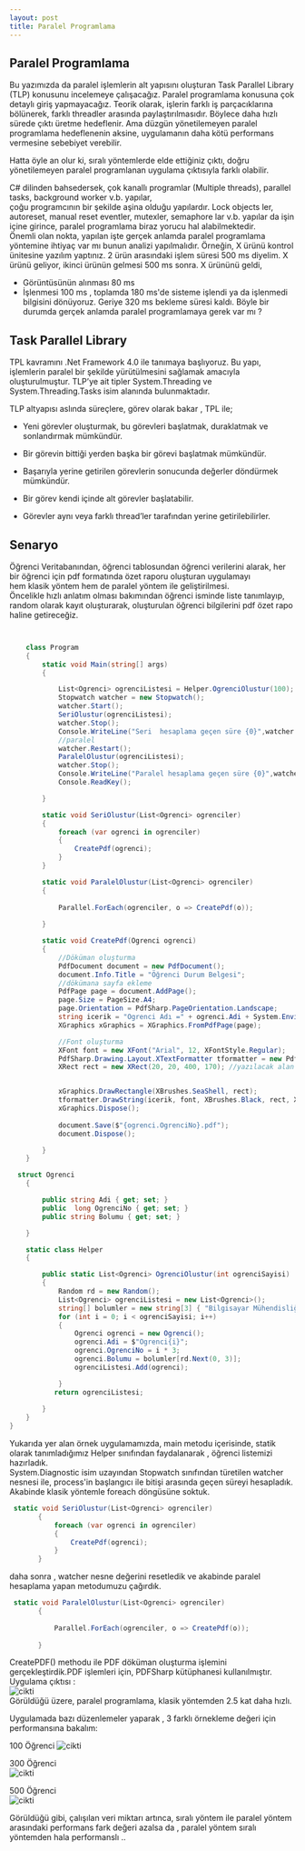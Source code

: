 ```yaml
---
layout: post
title: Paralel Programlama
---  
```


## Paralel Programlama ##  

Bu yazımızda da paralel işlemlerin alt yapısını oluşturan Task Parallel Library (TLP) konusunu incelemeye çalışacağız. Paralel programlama konusuna çok detaylı giriş yapmayacağız.
Teorik olarak, işlerin farklı iş parçacıklarına bölünerek, farklı threadler arasında paylaştırılmasıdır. Böylece daha hızlı sürede çıktı üretme hedeflenir. Ama düzgün yönetilemeyen paralel programlama hedeflenenin aksine, uygulamanın daha kötü performans vermesine sebebiyet verebilir.  

Hatta öyle an olur ki, sıralı yöntemlerde elde ettiğiniz çıktı, doğru yönetilemeyen paralel programlanan uygulama çıktısıyla farklı olabilir.  

 C# dilinden bahsedersek, çok kanallı programlar (Multiple threads), parallel tasks, background worker v.b. yapılar,   
  çoğu programcının bir şekilde aşina olduğu yapılardır.  Lock objects ler, autoreset, manual reset eventler, mutexler, semaphore lar v.b. yapılar da işin içine girince, paralel programlama biraz yorucu hal alabilmektedir.  
  Önemli olan nokta, yapılan işte gerçek anlamda paralel programlama yöntemine ihtiyaç var mı bunun analizi yapılmalıdır. Örneğin, 
  X ürünü kontrol ünitesine yazılım yaptınız. 2 ürün arasındaki işlem süresi 500 ms diyelim. X ürünü geliyor, ikinci ürünün gelmesi 500 ms sonra. X ürününü geldi,   
  - Görüntüsünün alınması 80 ms 
  - İşlenmesi 100 ms  , toplamda 180 ms'de sisteme işlendi ya da işlenmedi bilgisini dönüyoruz. Geriye 320 ms bekleme süresi kaldı. Böyle bir durumda gerçek anlamda paralel programlamaya gerek var mı ?   
    
## Task Parallel Library ##
 
TPL kavramını .Net Framework 4.0 ile tanımaya başlıyoruz. Bu yapı, işlemlerin paralel bir şekilde yürütülmesini sağlamak amacıyla oluşturulmuştur. TLP’ye ait tipler System.Threading ve System.Threading.Tasks isim alanında bulunmaktadır.

TLP altyapısı aslında süreçlere, görev olarak bakar , TPL ile;  


- Yeni görevler oluşturmak, bu görevleri başlatmak, duraklatmak ve sonlandırmak mümkündür.  
- Bir görevin bittiği yerden başka bir görevi başlatmak mümkündür.  

- Başarıyla yerine getirilen görevlerin sonucunda değerler döndürmek mümkündür.  

- Bir görev kendi içinde alt görevler başlatabilir.  

- Görevler aynı veya farklı thread’ler tarafından yerine getirilebilirler.  

## Senaryo ##
Öğrenci Veritabanından, öğrenci tablosundan öğrenci verilerini alarak, her bir öğrenci için pdf formatında özet raporu oluşturan uygulamayı  
hem klasik yöntem hem de paralel yöntem ile geliştirilmesi.  
Öncelikle hızlı anlatım olması bakımından öğrenci isminde liste tanımlayıp, random olarak kayıt oluşturarak, oluşturulan öğrenci bilgilerini pdf özet rapo haline getireceğiz. 

``` c#


    class Program
    {
        static void Main(string[] args)
        {

            List<Ogrenci> ogrenciListesi = Helper.OgrenciOlustur(100);
            Stopwatch watcher = new Stopwatch();
            watcher.Start();
            SeriOlustur(ogrenciListesi);
            watcher.Stop();
            Console.WriteLine("Seri  hesaplama geçen süre {0}",watcher.ElapsedMilliseconds);
            //paralel
            watcher.Restart();
            ParalelOlustur(ogrenciListesi);
            watcher.Stop();
            Console.WriteLine("Paralel hesaplama geçen süre {0}",watcher.ElapsedMilliseconds);
            Console.ReadKey();

        }

        static void SeriOlustur(List<Ogrenci> ogrenciler)
        {
            foreach (var ogrenci in ogrenciler)
            {
                CreatePdf(ogrenci);
            }
        }

        static void ParalelOlustur(List<Ogrenci> ogrenciler)
        {
         
            Parallel.ForEach(ogrenciler, o => CreatePdf(o));
        
        }

        static void CreatePdf(Ogrenci ogrenci)
        {   
            //Döküman oluşturma
            PdfDocument document = new PdfDocument();
            document.Info.Title = "Öğrenci Durum Belgesi";
            //dökümana sayfa ekleme
            PdfPage page = document.AddPage();
            page.Size = PageSize.A4;
            page.Orientation = PdfSharp.PageOrientation.Landscape;
            string icerik = "Ogrenci Adı =" + ogrenci.Adi + System.Environment.NewLine + "Öğrenci NO=" + ogrenci.OgrenciNo + System.Environment.NewLine + "Bölümü=" + ogrenci.Bolumu;
            XGraphics xGraphics = XGraphics.FromPdfPage(page);

            //Font oluşturma
            XFont font = new XFont("Arial", 12, XFontStyle.Regular);
            PdfSharp.Drawing.Layout.XTextFormatter tformatter = new PdfSharp.Drawing.Layout.XTextFormatter(xGraphics);
            XRect rect = new XRect(20, 20, 400, 170); //yazılacak alan koordinatları


            xGraphics.DrawRectangle(XBrushes.SeaShell, rect);
            tformatter.DrawString(icerik, font, XBrushes.Black, rect, XStringFormats.TopLeft);
            xGraphics.Dispose();
           
            document.Save($"{ogrenci.OgrenciNo}.pdf");
            document.Dispose();

        }
    }

  struct Ogrenci
    {

        public string Adi { get; set; }
        public  long OgrenciNo { get; set; }
        public string Bolumu { get; set; }

    }

    static class Helper
    {

        public static List<Ogrenci> OgrenciOlustur(int ogrenciSayisi)
        {
            Random rd = new Random();
            List<Ogrenci> ogrenciListesi = new List<Ogrenci>();
            string[] bolumler = new string[3] { "Bilgisayar Mühendisliği", "Kimya", "Tıp" };
            for (int i = 0; i < ogrenciSayisi; i++)
            {
                Ogrenci ogrenci = new Ogrenci();
                ogrenci.Adi = $"Ogrenci{i}";
                ogrenci.OgrenciNo = i * 3;
                ogrenci.Bolumu = bolumler[rd.Next(0, 3)];
                ogrenciListesi.Add(ogrenci);

            }
           return ogrenciListesi; 
           
        }
    }
}


```  
Yukarıda yer alan örnek uygulamamızda, main metodu içerisinde, statik olarak tanımladığımız Helper sınıfından faydalanarak , öğrenci listemizi hazırladık.  
System.Diagnostic isim uzayından Stopwatch sınıfından türetilen watcher nesnesi ile, process'in başlangıcı ile bitişi arasında geçen süreyi hesapladık.  
 Akabinde  klasik yöntemle foreach döngüsüne soktuk.  
 ``` c#
  static void SeriOlustur(List<Ogrenci> ogrenciler)
        {
            foreach (var ogrenci in ogrenciler)
            {
                CreatePdf(ogrenci);
            }
        }
 ```
 daha sonra , watcher nesne değerini resetledik ve akabinde paralel hesaplama yapan metodumuzu çağırdık.  
 ``` c#
  static void ParalelOlustur(List<Ogrenci> ogrenciler)
        {
         
            Parallel.ForEach(ogrenciler, o => CreatePdf(o));
        
        }
 ```
 
CreatePDF() methodu ile PDF döküman oluşturma işlemini gerçekleştirdik.PDF işlemleri için, PDFSharp kütüphanesi kullanılmıştır.   
Uygulama çıktısı :     
![cikti](/images/consolParalel.png)   
Görüldüğü üzere, paralel programlama, klasik yöntemden 2.5 kat daha hızlı. 

Uygulamada bazı düzenlemeler yaparak , 3 farklı örnekleme değeri için performansına bakalım:  

100 Öğrenci 
![cikti](/images/consolParalel100.png)  

300 Öğrenci   
![cikti](/images/consolParalel300.png)  

500 Öğrenci   
![cikti](/images/consolParalel500.png)  

Görüldüğü gibi, çalışılan veri miktarı artınca, sıralı yöntem ile paralel yöntem arasındaki performans fark değeri azalsa da , paralel yöntem sıralı yöntemden hala performanslı .. 


 


